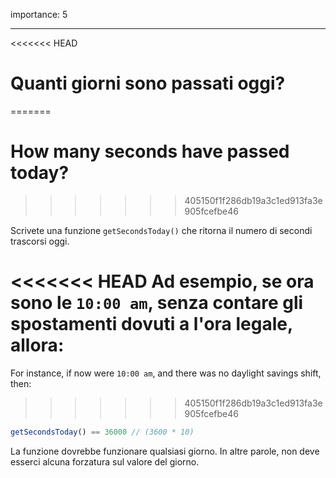 importance: 5

---

<<<<<<< HEAD
# Quanti giorni sono passati oggi?
=======
# How many seconds have passed today?
>>>>>>> 405150f1f286db19a3c1ed913fa3e905fcefbe46

Scrivete una funzione `getSecondsToday()` che ritorna il numero di secondi trascorsi oggi.

<<<<<<< HEAD
Ad esempio, se ora sono le `10:00 am`, senza contare gli spostamenti dovuti a l'ora legale, allora:
=======
For instance, if now were `10:00 am`, and there was no daylight savings shift, then:
>>>>>>> 405150f1f286db19a3c1ed913fa3e905fcefbe46

```js
getSecondsToday() == 36000 // (3600 * 10)
```

La funzione dovrebbe funzionare qualsiasi giorno. In altre parole, non deve esserci alcuna forzatura sul valore del giorno.
